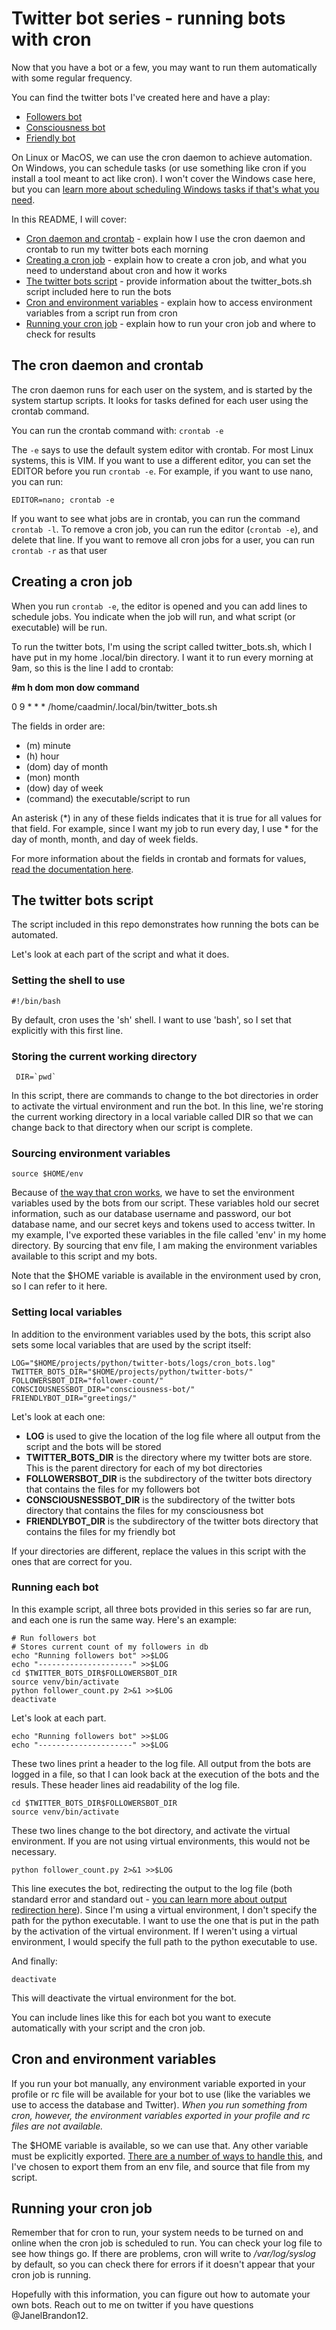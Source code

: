 # Twitter bot series - running bots with cron

Now that you have a bot or a few, you may want to run them automatically with some regular frequency.

You can find the twitter bots I've created here and have a play:

- [Followers bot](https://github.com/janel-developer/twitter-followers-bot)
- [Consciousness bot](https://github.com/janel-developer/twitter-consciousness-bot)
- [Friendly bot](https://github.com/janel-developer/twitter-friendly-bot)

On Linux or MacOS, we can use the cron daemon to achieve automation. On Windows, you can schedule tasks (or use something like cron if you install a tool meant to act like cron). I won't cover the Windows case here, but you can [learn more about scheduling Windows tasks if that's what you need](https://docs.microsoft.com/en-us/windows/win32/taskschd/task-scheduler-start-page).

In this README, I will cover:

- [Cron daemon and crontab](#the-cron-daemon-and-crontab) - explain how I use the cron daemon and crontab to run my twitter bots each morning
- [Creating a cron job](#creating-a-cron-job) - explain how to create a cron job, and what you need to understand about cron and how it works
- [The twitter bots script](#the-twitter-bots-script) - provide information about the twitter_bots.sh script included here to run the bots
- [Cron and environment variables](#cron-and-environment-variables) - explain how to access environment variables from a script run from cron
- [Running your cron job](#running-your-cron-job) - explain how to run your cron job and where to check for results

## The cron daemon and crontab

The cron daemon runs for each user on the system, and is started by the system startup scripts. It looks for tasks defined for each user using the crontab command.

You can run the crontab command with:
`crontab -e`

The `-e` says to use the default system editor with crontab. For most Linux systems, this is VIM. If you want to use a different editor, you can set the EDITOR before you run `crontab -e`. For example, if you want to use nano, you can run:

`EDITOR=nano; crontab -e`

If you want to see what jobs are in crontab, you can run the command `crontab -l`. To remove a cron job, you can run the editor (`crontab -e`), and delete that line. If you want to remove all cron jobs for a user, you can run `crontab -r` as that user

## Creating a cron job

When you run `crontab -e`, the editor is opened and you can add lines to schedule jobs. You indicate when the job will run, and what script (or executable) will be run.

To run the twitter bots, I'm using the script called twitter_bots.sh, which I have put in my home .local/bin directory. I want it to run every morning at 9am, so this is the line I add to crontab:

**#m h dom mon dow command**

0 9 \* \* \* /home/caadmin/.local/bin/twitter_bots.sh

The fields in order are:

- (m) minute
- (h) hour
- (dom) day of month
- (mon) month
- (dow) day of week
- (command) the executable/script to run

An asterisk (\*) in any of these fields indicates that it is true for all values for that field. For example, since I want my job to run every day, I use \* for the day of month, month, and day of week fields.

For more information about the fields in crontab and formats for values, [read the documentation here](https://help.ubuntu.com/community/CronHowto#Crontab_Lines).

## The twitter bots script

The script included in this repo demonstrates how running the bots can be automated.

Let's look at each part of the script and what it does.

### Setting the shell to use

```
#!/bin/bash
```

By default, cron uses the 'sh' shell. I want to use 'bash', so I set that explicitly with this first line.

### Storing the current working directory

```
 DIR=`pwd`
```

In this script, there are commands to change to the bot directories in order to activate the virtual environment and run the bot. In this line, we're storing the current working directory in a local variable called DIR so that we can change back to that directory when our script is complete.

### Sourcing environment variables

```
source $HOME/env
```

Because of [the way that cron works](#cron-env), we have to set the environment variables used by the bots from our script. These variables hold our secret information, such as our database username and password, our bot database name, and our secret keys and tokens used to access twitter. In my example, I've exported these variables in the file called 'env' in my home directory. By sourcing that env file, I am making the environment variables available to this script and my bots.

Note that the \$HOME variable is available in the environment used by cron, so I can refer to it here.

### Setting local variables

In addition to the environment variables used by the bots, this script also sets some local variables that are used by the script itself:

```
LOG="$HOME/projects/python/twitter-bots/logs/cron_bots.log"
TWITTER_BOTS_DIR="$HOME/projects/python/twitter-bots/"
FOLLOWERSBOT_DIR="follower-count/"
CONSCIOUSNESSBOT_DIR="consciousness-bot/"
FRIENDLYBOT_DIR="greetings/"
```

Let's look at each one:

- **LOG** is used to give the location of the log file where all output from the script and the bots will be stored
- **TWITTER_BOTS_DIR** is the directory where my twitter bots are store. This is the parent directory for each of my bot directories
- **FOLLOWERSBOT_DIR** is the subdirectory of the twitter bots directory that contains the files for my followers bot
- **CONSCIOUSNESSBOT_DIR** is the subdirectory of the twitter bots directory that contains the files for my consciousness bot
- **FRIENDLYBOT_DIR** is the subdirectory of the twitter bots directory that contains the files for my friendly bot

If your directories are different, replace the values in this script with the ones that are correct for you.

### Running each bot

In this example script, all three bots provided in this series so far are run, and each one is run the same way. Here's an example:

```
# Run followers bot
# Stores current count of my followers in db
echo "Running followers bot" >>$LOG
echo "---------------------" >>$LOG
cd $TWITTER_BOTS_DIR$FOLLOWERSBOT_DIR
source venv/bin/activate
python follower_count.py 2>&1 >>$LOG
deactivate
```

Let's look at each part.

```
echo "Running followers bot" >>$LOG
echo "---------------------" >>$LOG
```

These two lines print a header to the log file. All output from the bots are logged in a file, so that I can look back at the execution of the bots and the resuls. These header lines aid readability of the log file.

```
cd $TWITTER_BOTS_DIR$FOLLOWERSBOT_DIR
source venv/bin/activate
```

These two lines change to the bot directory, and activate the virtual environment. If you are not using virtual environments, this would not be necessary.

```
python follower_count.py 2>&1 >>$LOG
```

This line executes the bot, redirecting the output to the log file (both standard error and standard out - [you can learn more about output redirection here](https://www.tutorialspoint.com/unix/unix-io-redirections.htm)). Since I'm using a virtual environment, I don't specify the path for the python executable. I want to use the one that is put in the path by the activation of the virtual environment. If I weren't using a virtual environment, I would specify the full path to the python executable to use.

And finally:

```
deactivate
```

This will deactivate the virtual environment for the bot.

You can include lines like this for each bot you want to execute automatically with your script and the cron job.

## Cron and environment variables

If you run your bot manually, any environment variable exported in your profile or rc file will be available for your bot to use (like the variables we use to access the database and Twitter). _When you run something from cron, however, the environment variables exported in your profile and rc files are not available._

The \$HOME variable is available, so we can use that. Any other variable must be explicitly exported. [There are a number of ways to handle this](https://serverfault.com/questions/337631/crontab-execution-doesnt-have-the-same-environment-variables-as-executing-user), and I've chosen to export them from an env file, and source that file from my script.

## Running your cron job

Remember that for cron to run, your system needs to be turned on and online when the cron job is scheduled to run. You can check your log file to see how things go. If there are problems, cron will write to _/var/log/syslog_ by default, so you can check there for errors if it doesn't appear that your cron job is running.

Hopefully with this information, you can figure out how to automate your own bots. Reach out to me on twitter if you have questions @JanelBrandon12.
